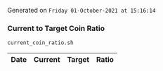 Generated on `Friday 01-October-2021 at 15:16:14`

### Current to Target Coin Ratio
`current_coin_ratio.sh`

Date|Current|Target|Ratio
---|---|---|---
